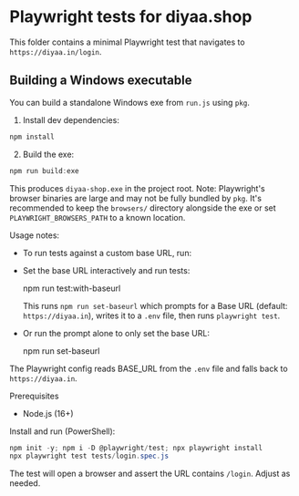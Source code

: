 # Playwright tests for diyaa.shop

This folder contains a minimal Playwright test that navigates to `https://diyaa.in/login`.

## Building a Windows executable

You can build a standalone Windows exe from `run.js` using `pkg`.

1. Install dev dependencies:

```powershell
npm install
```

2. Build the exe:

```powershell
npm run build:exe
```

This produces `diyaa-shop.exe` in the project root. Note: Playwright's browser binaries are large and may not be fully bundled by `pkg`. It's recommended to keep the `browsers/` directory alongside the exe or set `PLAYWRIGHT_BROWSERS_PATH` to a known location.

Usage notes:

- To run tests against a custom base URL, run:

- Set the base URL interactively and run tests:

  npm run test:with-baseurl

  This runs `npm run set-baseurl` which prompts for a Base URL (default: `https://diyaa.in`), writes it to a `.env` file, then runs `playwright test`.

- Or run the prompt alone to only set the base URL:

  npm run set-baseurl

The Playwright config reads BASE_URL from the `.env` file and falls back to `https://diyaa.in`.

Prerequisites

- Node.js (16+)

Install and run (PowerShell):

```powershell
npm init -y; npm i -D @playwright/test; npx playwright install
npx playwright test tests/login.spec.js
```

The test will open a browser and assert the URL contains `/login`. Adjust as needed.
